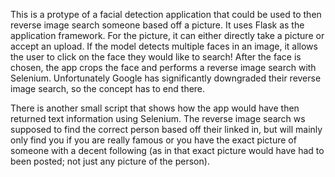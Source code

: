 This is a protype of a facial detection application that could be used to then reverse image search someone based off a picture. It uses Flask as the application framework. For the picture, it can either directly take a picture or accept an upload. If the model detects multiple faces in an image, it allows the user to click on the face they would like to search! After the face is chosen, the app crops the face and performs a reverse image search with Selenium. Unfortunately Google has significantly downgraded their reverse image search, so the concept has to end there.

There is another small script that shows how the app would have then returned text information using Selenium. The reverse image search ws supposed to find the correct person based off their linked in, but will mainly only find you if you are really famous or you have the exact picture of someone with a decent following (as in that exact picture would have had to been posted; not just any picture of the person).